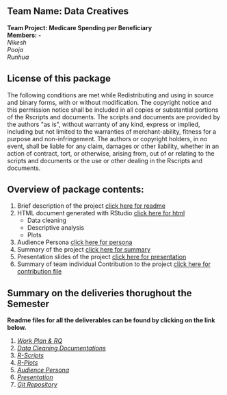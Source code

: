 ## Team Name: Data Creatives
**Team Project: Medicare Spending per Beneficiary**  
**Members: -**  
_Nikesh_  
_Pooja_  
_Runhua_  

## License of this package
The following conditions are met while Redistributing and using in source and binary forms, with or without modification. 
The copyright notice and this permission notice shall be included in all copies or substantial portions of the Rscripts and documents. The scripts and documents are provided by the authors "as is", without warranty of any kind, express or implied, including but not limited to the warranties of merchant-ability, fitness for a purpose and non-infringement.  The authors or copyright holders, in no event, shall be liable for any claim, damages or other liability, whether in an action of contract, tort, or otherwise, arising from, out of  or relating to the scripts and documents or the use or other dealing in the Rscripts and documents.

## Overview of package contents:
1. Brief description of the project [click here for readme](https://github.com/vnikesh/8086-002---Project/blob/master/Deliverable/Git%20Repository/README.md)
2. HTML document generated with RStudio [click here for html](https://github.com/vnikesh/8086-002---Project/blob/master/Deliverable/Git%20Repository/8086-02-Rscript.html)
   * Data cleaning
   * Descriptive analysis 
   * Plots
3. Audience Persona [click here for persona](https://github.com/vnikesh/8086-002---Project/blob/master/Deliverable/Git%20Repository/Audience%20Persona.pdf)
4. Summary of the project [click here for summary](https://github.com/vnikesh/8086-002---Project/blob/master/Deliverable/Git%20Repository/Summary.pdf)
5. Presentation slides of the project [click here for presentation](https://github.com/vnikesh/8086-002---Project/blob/master/Deliverable/Git%20Repository/8086-02-presentation.pdf)
6. Summary of team individual Contribution to the project [click here for contribution file](https://github.com/vnikesh/8086-002---Project/blob/master/Deliverable/Git%20Repository/Contribution.md)  

## Summary on the deliveries thorughout the Semester

**Readme files for all the deliverables can be found by clicking on the link below.**  

1. _[Work Plan & RQ](https://github.com/vnikesh/8086-002---Project/blob/master/Deliverable/Work%20plan%20-%20RQ/DataCreatives_WorkPlan_WorkPlan.md)_  
2. _[Data Cleaning Documentations](https://github.com/vnikesh/8086-002---Project/blob/master/Deliverable/Data%20Cleaning%20Documentation/Data%20Cleaning%20Documentation.md)_  
3. _[R-Scripts](https://github.com/vnikesh/8086-002---Project/blob/master/Deliverable/R-Script/R-Script.md)_  
4. _[R-Plots](https://github.com/vnikesh/8086-002---Project/blob/master/Deliverable/RPlots/Readme.md)_  
5. _[Audience Persona](https://github.com/vnikesh/8086-002---Project/blob/master/Deliverable/Audience%20Persona/Audience%20Persona.md)_  
6. _[Presentation](https://github.com/vnikesh/8086-002---Project/blob/master/Deliverable/Presentation/README.md)_  
7. _[Git Repository](https://github.com/vnikesh/8086-002---Project/edit/master/Deliverable/Git%20Repository/README.md)_  
